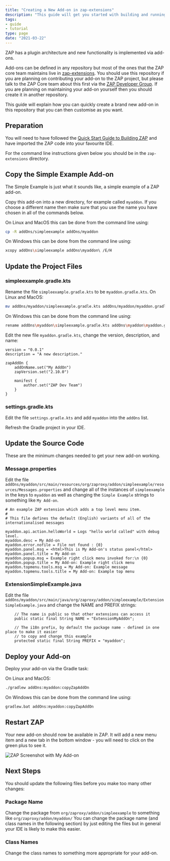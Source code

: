 ```yaml
---
title: "Creating a New Add-on in zap-extensions"
description: "This guide will get you started with building and running ZAP in the Eclipse IDE."
tags: 
- guide
- tutorial
type: page
date: "2021-03-22"
---
```


ZAP has a plugin architecture and new functionality is implemented via add-ons.

Add-ons can be defined in any repository but most of the ones that the ZAP core team maintains live in 
[zap-extensions](https://github.com/zaproxy/zap-extensions/).
You should use this repository if you are planning on contributing your add-on to the ZAP project, 
but please talk to the ZAP Core team about this first via the [ZAP Developer Group](https://groups.google.com/g/zaproxy-develop). 
If you are planning on maintaining your add-on yourself then you should create it in another repository.

This guide will explain how you can quickly create a brand new add-on in this repository that you can then customise as you want.

## Preparation
You will need to have followed the [Quick Start Guide to Building ZAP](../quick-start-build/) and have imported the ZAP code into your favourite IDE.

For the command line instructions given below you should be in the `zap-extensions` directory.

## Copy the Simple Example Add-on

The Simple Example is just what it sounds like, a simple example of a ZAP add-on.

Copy this add-on into a new directory, for example called `myaddon`. 
If you choose a different name then make sure that you use the name you have chosen in all of the commands below.

On Linux and MacOS this can be done from the command line using:
```bash
cp -R addOns/simpleexample addOns/myaddon
```
On Windows this can be done from the command line using:
```bash
xcopy addOns\simpleexample addOns\myaddon\ /E/H
```

## Update the Project Files

### simpleexample.gradle.kts

Rename the file `simpleexample.gradle.kts` to be `myaddon.gradle.kts`.
On Linux and MacOS:
```bash
mv addOns/myaddon/simpleexample.gradle.kts addOns/myaddon/myaddon.gradle.kts
```
On Windows this can be done from the command line using:
```bash
rename addOns\myaddon\simpleexample.gradle.kts addOns\myaddon\myaddon.gradle.kts
```
Edit the new file `myaddon.gradle.kts`, change the version, description, and name:
```
version = "0.0.1"
description = "A new description."

zapAddOn {
    addOnName.set("My AddOn")
    zapVersion.set("2.10.0")

    manifest {
        author.set("ZAP Dev Team")
    }
}
```

### settings.gradle.kts

Edit the file `settings.gradle.kts` and add `myaddon` into the `addOns` list.

Refresh the Gradle project in your IDE.

## Update the Source Code

These are the minimum changes needed to get your new add-on working. 

### Message.properties

Edit the file `addOns/myaddon/src/main/resources/org/zaproxy/addon/simpleexample/resources/Messages.properties`
and change all of the instances of `simpleexample` in the keys to `myaddon` as well as changing the `Simple Example` strings to something like `My Add-on`. 

```
# An example ZAP extension which adds a top level menu item. 
#
# This file defines the default (English) variants of all of the internationalised messages

myaddon.api.action.helloWorld = Logs "hello world called" with debug level.
myaddon.desc = My Add-on
myaddon.error.nofile = File not found : {0}
myaddon.panel.msg = <html>This is My Add-on's status panel</html>
myaddon.panel.title = My Add-on
myaddon.popup.msg = Example right click menu invoked for:\n {0}
myaddon.popup.title = My Add-on: Example right click menu
myaddon.topmenu.tools.msg = My Add-on: Example message
myaddon.topmenu.tools.title = My Add-on: Example top menu
```

### ExtensionSimpleExample.java

Edit the file `addOns/myaddon/src/main/java/org/zaproxy/addon/simpleexample/ExtensionSimpleExample.java` and change the NAME and PREFIX strings:

```
    // The name is public so that other extensions can access it
    public static final String NAME = "ExtensionMyAddOn";

    // The i18n prefix, by default the package name - defined in one place to make it easier
    // to copy and change this example
    protected static final String PREFIX = "myaddon";
```

## Deploy your Add-on

Deploy your add-on via the Gradle task:

On Linux and MacOS:
```bash
./gradlew addOns:myaddon:copyZapAddOn
```
On Windows this can be done from the command line using:
```bash
gradlew.bat addOns:myaddon:copyZapAddOn
```

## Restart ZAP

Your new add-on should now be available in ZAP. It will add a new menu item and a new tab in the bottom window - you will need to click on the green plus to see it.

![ZAP Screenshot with My Add-on](/img/docs/developer/myaddon.png)

## Next Steps

You should update the following files before you make too many other changes:

### Package Name

Change the package from `org/zaproxy/addon/simpleexample` to something like `org/zaproxy/addon/myaddon/`
You can change the package name (and class names in the following section) by just editing the files but in general your IDE is likely to make this easier.

### Class Names

Change the class names to something more appropriate for your add-on. 

